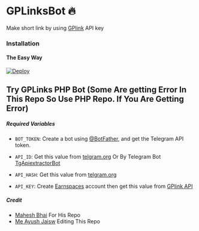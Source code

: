 # GPLinksBot 🔥
Make short link by using [GPlink](https://gplinks.in/) API key
### Installation

#### The Easy Way

[![Deploy](https://www.herokucdn.com/deploy/button.svg)](https://www.heroku.com/deploy)

## Try GPLinks PHP Bot (Some Are getting Error In This Repo So Use PHP Repo. If You Are Getting Error)


##### Required Variables

* `BOT_TOKEN`: Create a bot using [@BotFather](https://telegram.dog/BotFather), and get the Telegram API token.

* `API_ID`: Get this value from [telgram.org](https://my.telegram.org/apps) Or By Telegram Bot [TgApiextractorBot](https://telegram.dog/TgApiextractorBot)
* `API_HASH`: Get this value from [telgram.org](https://my.telegram.org/apps)
* `API_KEY`: Create [Earnspaces](https://earnspaces.com/Ayushdesign.html) account then get this value from [GPlink API](https://gplinks.in/member/tools/api)

##### Credit
* [Mahesh Bhai](https://github.com/Mahesh0253) For His Repo
* [Me Ayush Jaisw](https://github.com/Ayushjaiswal1020) Editing This Repo

